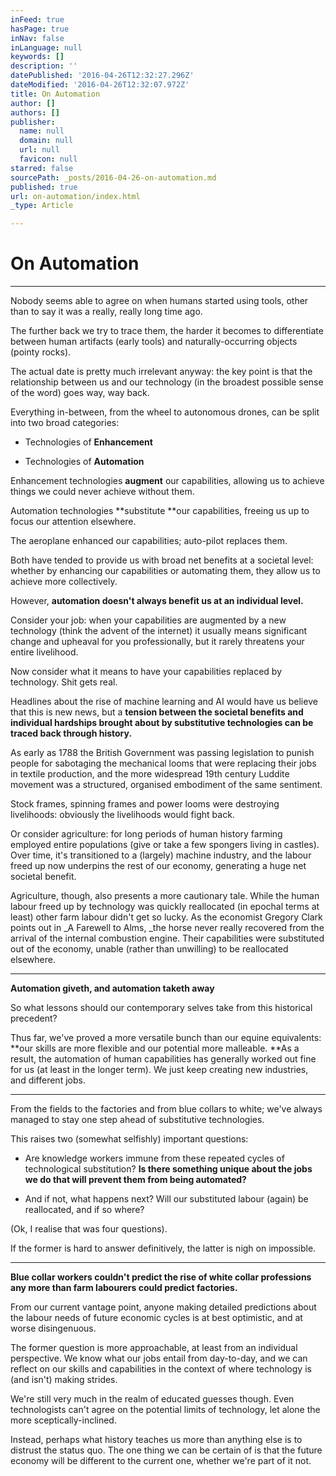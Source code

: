 ```yaml
---
inFeed: true
hasPage: true
inNav: false
inLanguage: null
keywords: []
description: ''
datePublished: '2016-04-26T12:32:27.296Z'
dateModified: '2016-04-26T12:32:07.972Z'
title: On Automation
author: []
authors: []
publisher:
  name: null
  domain: null
  url: null
  favicon: null
starred: false
sourcePath: _posts/2016-04-26-on-automation.md
published: true
url: on-automation/index.html
_type: Article

---
```

# On Automation

****

Nobody seems
able to agree on when humans started using tools, other than to say it was
a really, really long time ago. 

The further back we try to trace them, the harder it becomes to differentiate between human artifacts (early tools) and naturally-occurring objects (pointy rocks). 

The actual date is pretty much irrelevant anyway: the key point is that the relationship between us and our technology (in the broadest possible sense of the word) goes way, way back. 

Everything in-between, from the wheel to autonomous drones, can be split into two broad categories:

* Technologies of **Enhancement**

* Technologies of **Automation**

Enhancement technologies **augment** our capabilities, allowing us to achieve things we could never achieve without them.

Automation technologies **substitute **our capabilities, freeing us up to focus our attention elsewhere.

The aeroplane enhanced our capabilities; auto-pilot replaces them. 

Both have tended to provide us with broad net benefits at a societal level: whether by enhancing our capabilities or automating them, they allow us to achieve more collectively. 

However, **automation doesn't always benefit us at an individual level.**

Consider your job: when your capabilities are augmented by a new technology (think the advent of the internet) it usually means significant change and upheaval for you professionally, but it rarely threatens your entire livelihood.

Now consider what it means to have your capabilities replaced by technology. Shit gets real. 

Headlines about the rise of machine learning and AI would have us believe that this is new news, but a **tension between the societal benefits and individual hardships brought about by substitutive technologies can be traced back through history.**

As early as 1788 the British Government was passing legislation to punish people for sabotaging the mechanical looms that were replacing their jobs in textile production, and the more widespread 19th century Luddite movement was a structured, organised embodiment of the same sentiment.

Stock frames, spinning frames and power looms were destroying livelihoods: obviously the livelihoods would fight back. 

Or consider agriculture: for long periods of human history farming employed entire populations (give or take a few spongers living in castles). Over time, it's transitioned to a (largely) machine industry, and the labour freed up now underpins the rest of our economy, generating a huge net societal benefit. 

Agriculture, though, also presents a more cautionary tale. While the human labour freed up by technology was quickly reallocated (in epochal terms at least) other farm labour didn't get so lucky. As the economist Gregory Clark points out in _A Farewell to Alms, _the horse never really recovered from the arrival of the internal combustion engine. Their capabilities were substituted out of the economy, unable (rather than unwilling) to be reallocated elsewhere. 

****

**Automation giveth, and automation taketh away**

So what lessons should our contemporary selves take from this historical precedent?

Thus far, we've proved a more versatile bunch than our equine equivalents: **our skills are more flexible and our potential more malleable. **As a result, the automation of human capabilities has generally worked out fine for us (at least in the longer term). We just keep creating new industries, and different jobs. 

****

From the fields to the factories and from blue collars to white; we've always managed to stay one step ahead of substitutive technologies.

This raises two (somewhat selfishly) important questions:

* Are knowledge workers immune from these repeated cycles of technological substitution? **Is there something unique about the jobs we do that will prevent them from being automated?**

* And if not, what happens next? Will our substituted labour (again) be reallocated, and if so where?

(Ok, I realise that was four questions).

If the former is hard to answer definitively, the latter is nigh on impossible. 

****

**Blue collar workers couldn't predict the rise of white collar professions any more than farm labourers could predict factories.**

From our current vantage point, anyone making detailed predictions about the labour needs of future economic cycles is at best optimistic, and at worse disingenuous. 

The former question is more approachable, at least from an individual perspective. We know what our jobs entail from day-to-day, and we can reflect on our skills and capabilities in the context of where technology is (and isn't) making strides. 

We're still very much in the realm of educated guesses though. Even technologists can't agree on the potential limits of technology, let alone the more sceptically-inclined. 

Instead, perhaps
what history teaches us more than anything else is to distrust the status quo.
The one thing we can be certain of is that the future economy will be different
to the current one, whether we're part of it not.